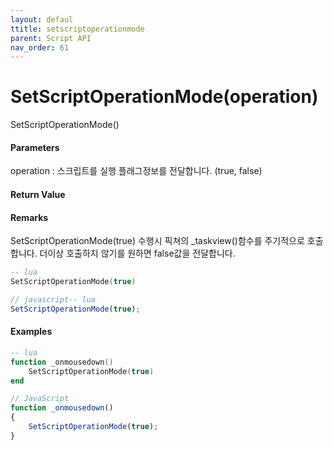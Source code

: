 ```yaml
---
layout: defaul
ttitle: setscriptoperationmode
parent: Script API
nav_order: 61
---
```

# SetScriptOperationMode\(operation\)

SetScriptOperationMode\(\)

#### Parameters

operation : 스크립트를 실행 플래그정보를 전달합니다. \(true, false\)

#### Return Value



#### Remarks

SetScriptOperationMode\(true\) 수행시 픽쳐의 \_taskview\(\)함수를 주기적으로 호출합니다. 더이상 호출하지 않기를 원하면 false값을 전달합니다.

```lua
-- lua
SetScriptOperationMode(true)
```

```js
// javascript-- lua
SetScriptOperationMode(true);
```

#### 

#### Examples

```lua
-- lua
function _onmousedown()
    SetScriptOperationMode(true)
end
```

```js
// JavaScript
function _onmousedown()
{    
    SetScriptOperationMode(true);
}
```



